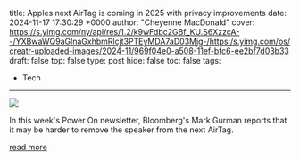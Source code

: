 title: Apples next AirTag is coming in 2025 with privacy improvements
date: 2024-11-17 17:30:29 +0000
author: "Cheyenne MacDonald"
cover: https://s.yimg.com/ny/api/res/1.2/k9wFdbc2GBf_KU.S6XzzcA--/YXBwaWQ9aGlnaGxhbmRlcjt3PTEyMDA7aD03Mjg-/https:/s.yimg.com/os/creatr-uploaded-images/2024-11/969f04e0-a508-11ef-bfc6-ee2bf7d03b33
draft: false
top: false
type: post
hide: false
toc: false
tags:
  - Tech
---

![](https://s.yimg.com/ny/api/res/1.2/k9wFdbc2GBf_KU.S6XzzcA--/YXBwaWQ9aGlnaGxhbmRlcjt3PTEyMDA7aD03Mjg-/https:/s.yimg.com/os/creatr-uploaded-images/2024-11/969f04e0-a508-11ef-bfc6-ee2bf7d03b33)

In this week's Power On newsletter, Bloomberg's Mark Gurman reports that it may be harder to remove the speaker from the next AirTag.

[read more](https://www.engadget.com/wearables/apples-next-airtag-is-coming-in-2025-with-privacy-improvements-173028439.html)
